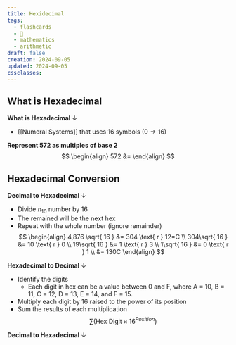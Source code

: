 ```yaml
---
title: Hexidecimal
tags:
  - flashcards
  - 🌱
  - mathematics
  - arithmetic
draft: false
creation: 2024-09-05
updated: 2024-09-05
cssclasses: 
---
```

## What is Hexadecimal

**What is Hexadecimal**
↓
- [[Numeral Systems]] that uses 16 symbols ($0 \to 16$)
<!--SR:!2025-01-02,69,310-->

**Represent $572$ as multiples of base 2**
$$
\begin{align}
572 &= 
\end{align}
$$

## Hexadecimal Conversion

**Decimal to Hexadecimal**
↓


- Divide $n_{10}$ number by $16$
- The remained will be the next hex
- Repeat with the whole number (ignore remainder)
$$
\begin{align}
4,876 \sqrt{ 16 } &= 304 \text{ r } 12=C \\
304\sqrt{ 16 } &= 10 \text{ r } 0 \\
19\sqrt{ 16 } &= 1 \text{ r } 3 \\
1\sqrt{ 16 } &= 0 \text{ r } 1 \\
&= 130C
\end{align}
$$
<!--SR:!2024-12-13,4,272-->

**Hexadecimal to Decimal**
↓
- Identify the digits
	- Each digit in hex can be a value between 0 and F, where A = 10, B = 11, C = 12, D = 13, E = 14, and F = 15.
- Multiply each digit by 16 raised to the power of its position
- Sum the results of each multiplication
$$∑(\text{Hex Digit}×16^{Position})$$
<!--SR:!2024-12-10,3,174-->

**Decimal to Hexadecimal**
↓
